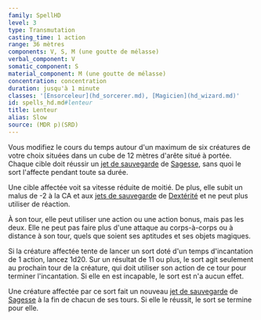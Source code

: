 ```yaml
---
family: SpellHD
level: 3
type: Transmutation
casting_time: 1 action
range: 36 mètres
components: V, S, M (une goutte de mélasse)
verbal_component: V
somatic_component: S
material_component: M (une goutte de mélasse)
concentration: concentration
duration: jusqu'à 1 minute
classes: '[Ensorceleur](hd_sorcerer.md), [Magicien](hd_wizard.md)'
id: spells_hd.md#lenteur
title: Lenteur
alias: Slow
source: (MDR p)(SRD)
---
```


Vous modifiez le cours du temps autour d'un maximum de six créatures de votre choix situées dans un cube de 12 mètres d'arête situé à portée. Chaque cible doit réussir un [jet de sauvegarde](hd_abilities_jets_de_sauvegarde.md) de [Sagesse](hd_abilities_wisdom.md), sans quoi le sort l'affecte pendant toute sa durée.

Une cible affectée voit sa vitesse réduite de moitié. De plus, elle subit un malus de -2 à la CA et aux [jets de sauvegarde](hd_abilities_jets_de_sauvegarde.md) de [Dextérité](hd_abilities_dexterity.md) et ne peut plus utiliser de réaction.

À son tour, elle peut utiliser une action ou une action bonus, mais pas les deux. Elle ne peut pas faire plus d'une attaque au corps-à-corps ou à distance à son tour, quels que soient ses aptitudes et ses objets magiques.

Si la créature affectée tente de lancer un sort doté d'un temps d'incantation de 1 action, lancez 1d20. Sur un résultat de 11 ou plus, le sort agit seulement au prochain tour de la créature, qui doit utiliser son action de ce tour pour terminer l'incantation. Si elle en est incapable, le sort est n'a aucun effet.

Une créature affectée par ce sort fait un nouveau [jet de sauvegarde](hd_abilities_jets_de_sauvegarde.md) de [Sagesse](hd_abilities_wisdom.md) à la fin de chacun de ses tours. Si elle le réussit, le sort se termine pour elle.

